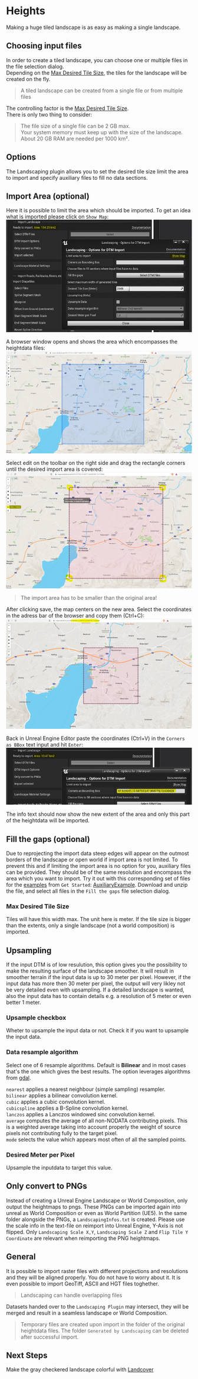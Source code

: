 # Heights

Making a huge tiled landscape is as easy as making a single landscape.

## Choosing input files

In order to create a tiled landscape, you can choose one or multiple files in the file selection dialog.  
Depending on the [Max Desired Tile Size](#max-desired-tile-size), the tiles for the landscape will be created on the fly.  
> A tiled landscape can be created from a single file or from multiple files

The controlling factor is the [Max Desired Tile Size](#max-desired-tile-size).  
There is only two thing to consider:
> The file size of a single file can be 2 GB max.  
> Your system memory must keep up with the size of the landscape. About 20 GB RAM are needed per 1000 km².

## Options

The Landscaping plugin allows you to set the desired tile size limit the area to import and specify auxiliary files to fill no data sections.

## Import Area (optional)

Here it is possible to limit the area which should be imported. To get an idea what is imported please click on `Show Map`:  
![Show Map](_media/ue4_landscaping_dtm_huge.jpg)

A browser window opens and shows the area which encompasses the heightdata files:  
![Import DTM files](_media/ue4_landscaping_dtm_map.jpg)

Select edit on the toolbar on the right side and drag the rectangle corners until the desired import area is covered:
![Import DTM files](_media/ue4_landscaping_dtm_map2.jpg)

> The import area has to be smaller than the original area!

After clicking save, the map centers on the new area. Select the coordinates in the adress bar of the browser and copy them (Ctrl+C):
![Import DTM files](_media/ue4_landscaping_dtm_map3.jpg)

Back in Unreal Engine Editor paste the coordinates (Ctrl+V) in the `Corners as BBox` text input and hit `Enter`:
![Limit Import Area](_media/ue4_landscaping_dtm_limit_area.jpg)

The info text should now show the new extent of the area and only this part of the heightdata will be imported.

## Fill the gaps (optional)

Due to reprojecting the import data steep edges will appear on the outmost borders of the landscape or open world if import area is not limited. To prevent this and if limiting the import area is no option for you, auxiliary files can be provided. They should be of the same resolution and encompass the area which you want to import.
Try it out with this corresponding set of files for the [examples](get-started.md?id=import-heightmap) from `Get Started`: [AuxiliaryExample](https://cloud.ludicdrive.com/s/Mfx0NyUsZE2PKXQ/download). Download and unzip the file, and select all files in the `Fill the gaps` file selection dialog.

### Max Desired Tile Size

Tiles will have this width max. The unit here is meter. If the tile size is bigger than the extents, only a single landscape (not a world composition) is imported.

## Upsampling

If the input DTM is of low resulution, this option gives you the possibility to make the resulting surface of the landscape smoother. It will result in smoother terrain if the input data is up to 30 meter per pixel. However, if the input data has more then 30 meter per pixel, the output will very likley not be very detailed even with upsampling. If a detailed landscape is wanted, also the input data has to contain details e.g. a resolution of 5 meter or even better 1 meter.

### Upsample checkbox

Wheter to upsample the input data or not. Check it if you want to upsample the input data.

### Data resample algorithm

Select one of 6 resample algorithms. Default is __Bilinear__ and in most cases that's the one which gives the best results. The option leverages algorithms from [gdal](https://gdal.org/programs/gdal_translate.html).

`nearest` applies a nearest neighbour (simple sampling) resampler.  
`bilinear` applies a bilinear convolution kernel.  
`cubic` applies a cubic convolution kernel.  
`cubicspline` applies a B-Spline convolution kernel.  
`lanczos` applies a Lanczos windowed sinc convolution kernel.  
`average` computes the average of all non-NODATA contributing pixels. This is a weighted average taking into account properly the weight of source pixels not contributing fully to the target pixel.  
`mode` selects the value which appears most often of all the sampled points.

### Desired Meter per Pixel

Upsample the inputdata to target this value.

## Only convert to PNGs

Instead of creating a Unreal Engine Landscape or World Composition, only output the heightmaps to pngs. These PNGs can be imported again into unreal as World Composition or even as World Partition (UE5). In the same folder alongside the PNGs, a `LandscapingInfos.txt` is created. Please use the scale info in the text-file on reimport into Unreal Engine, Y-Axis is not flipped. Only `Landscaping Scale X,Y`, `Landscaping Scale Z` and `Flip Tile Y Coordinate` are relevant when reimporting the PNG heightmaps.

## General

It is possible to import raster files with different projections and resolutions and they will be aligned properly. You do not have to worry about it. It is even possible to import GeoTiff, ASCII and HGT files toghether.  

> Landscaping can handle overlapping files

Datasets handed over to the `Landscaping Plugin` may intersect, they will be merged and result in a seamless landscape or World Composition.

> Temporary files are created upon import in the folder of the original heightdata files. The folder `Generated by Landscaping` can be deleted after successful import.

## Next Steps

Make the gray checkered landscape colorful with [Landcover](landcover.md?id=landcover)
